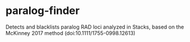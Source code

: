 # paralog-finder
Detects and blacklists paralog RAD loci analyzed in Stacks, based on the McKinney 2017 method (doi:10.1111/1755-0998.12613)
